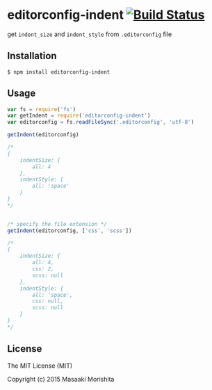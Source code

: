 # editorconfig-indent [![Build Status](https://travis-ci.org/morishitter/editorconfig-indent.svg)](https://travis-ci.org/morishitter/editorconfig-indent)

get `indent_size` and `indent_style` from `.editorconfig` file

## Installation

```shell
$ npm install editorconfig-indent
```

## Usage

```js
var fs = require('fs')
var getIndent = require('editorconfig-indent')
var editorconfig = fs.readFileSync('.editorconfig', 'utf-8')

getIndent(editorconfig)

/*
{
    indentSize: {
        all: 4
    },
    indentStyle: {
        all: 'space'
    }
}
*/


/* specify the file extension */
getIndent(editorconfig, ['css', 'scss'])

/*
{
    indentSize: {
        all: 4,
        css: 2,
        scss: null
    },
    indentStyle: {
        all: 'space',
        css: null,
        scss: null
    }
}
*/
```

## License

The MIT License (MIT)

Copyright (c) 2015 Masaaki Morishita
